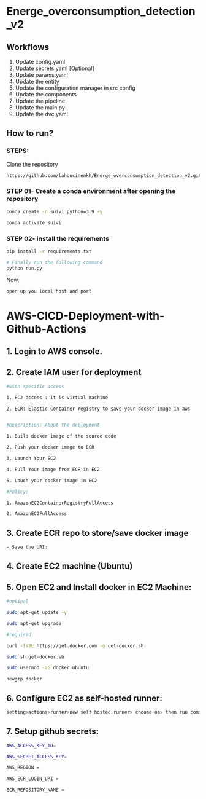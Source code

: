 # Energe_overconsumption_detection_v2

## Workflows

1. Update config.yaml
2. Update secrets.yaml [Optional]
3. Update params.yaml
4. Update the entity
5. Update the configuration manager in src config
6. Update the components
7. Update the pipeline
8. Update the main.py
9. Update the dvc.yaml



## How to run?
### STEPS:

Clone the repository

```bash
https://github.com/lahoucinemkh/Energe_overconsumption_detection_v2.git
```
### STEP 01- Create a conda environment after opening the repository

```bash
conda create -n suivi python=3.9 -y
```

```bash
conda activate suivi
```


### STEP 02- install the requirements
```bash
pip install -r requirements.txt
```


```bash
# Finally run the following command
python run.py
```

Now,
```bash
open up you local host and port
```

# AWS-CICD-Deployment-with-Github-Actions

## 1. Login to AWS console.

## 2. Create IAM user for deployment

```bash
#with specific access

1. EC2 access : It is virtual machine

2. ECR: Elastic Container registry to save your docker image in aws


#Description: About the deployment

1. Build docker image of the source code

2. Push your docker image to ECR

3. Launch Your EC2 

4. Pull Your image from ECR in EC2

5. Lauch your docker image in EC2

#Policy:

1. AmazonEC2ContainerRegistryFullAccess

2. AmazonEC2FullAccess
```

## 3. Create ECR repo to store/save docker image

```bash
- Save the URI: 
```

## 4. Create EC2 machine (Ubuntu)

## 5. Open EC2 and Install docker in EC2 Machine:

```bash
#optinal

sudo apt-get update -y

sudo apt-get upgrade

#required

curl -fsSL https://get.docker.com -o get-docker.sh

sudo sh get-docker.sh

sudo usermod -aG docker ubuntu

newgrp docker
```

## 6. Configure EC2 as self-hosted runner:

```bash
setting>actions>runner>new self hosted runner> choose os> then run command one by one
```

## 7. Setup github secrets:

```bash
AWS_ACCESS_KEY_ID=

AWS_SECRET_ACCESS_KEY=

AWS_REGION = 

AWS_ECR_LOGIN_URI = 

ECR_REPOSITORY_NAME = 
```
